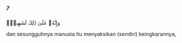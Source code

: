 ##### 7

<span class="ayah">وَإِنَّهُۥ عَلَىٰ ذَٰلِكَ لَشَهِيدٌۭ</span>

<span class="ayah_translation">dan sesungguhnya manusia itu menyaksikan (sendiri) keingkarannya,</span>
